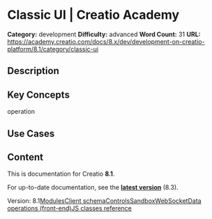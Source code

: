 # Classic UI | Creatio Academy

**Category:** development **Difficulty:** advanced **Word Count:** 31 **URL:**
https://academy.creatio.com/docs/8.x/dev/development-on-creatio-platform/8.1/category/classic-ui

## Description

## Key Concepts

operation

## Use Cases

## Content

This is documentation for Creatio **8.1**.

For up-to-date documentation, see the
**[latest version](/docs/8.x/dev/development-on-creatio-platform/category/classic-ui)**
(8.3).

Version:
8.1[Modules](/docs/8.x/dev/development-on-creatio-platform/8.1/category/modules)[Client schema](/docs/8.x/dev/development-on-creatio-platform/8.1/classic-client-schema)[Controls](/docs/8.x/dev/development-on-creatio-platform/8.1/category/controls)[Sandbox](/docs/8.x/dev/development-on-creatio-platform/8.1/category/sandbox)[WebSocket](/docs/8.x/dev/development-on-creatio-platform/8.1/category/websocket)[Data operations (front-end)](/docs/8.x/dev/development-on-creatio-platform/8.1/data-operations-front-end)[JS classes reference](/docs/8.x/dev/development-on-creatio-platform/8.1/front-end-development/classic-ui/js-classes)
